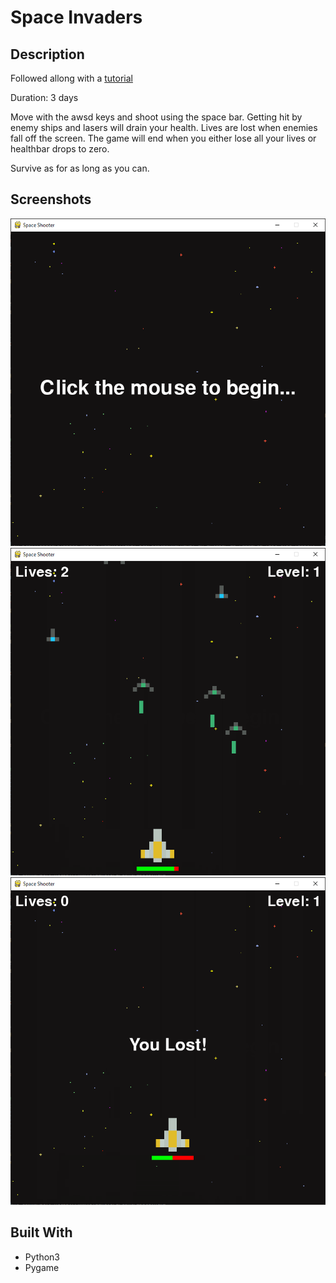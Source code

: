# Space Invaders

## Description
Followed allong with a [tutorial](https://www.youtube.com/watch?v=Q-__8Xw9KTM)

Duration: 3 days

Move with the awsd keys and shoot using the space bar. Getting hit by enemy ships and lasers will drain your health. Lives are lost when enemies fall off the screen. The game will end when you either lose all your lives or healthbar drops to zero.

Survive as for as long as you can. 

## Screenshots

![Screenshot 1](screenshots/main_menu.png)
![Screenshot 2](screenshots/game.png)
![Screenshot 3](screenshots/lost.png)

## Built With
* Python3
* Pygame